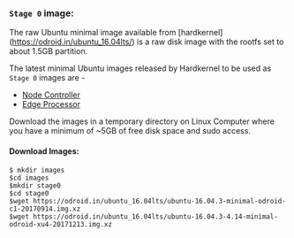 ### `Stage 0` image:

The raw Ubuntu minimal image available from [hardkernel] (https://odroid.in/ubuntu_16.04lts/) is a raw disk image with the rootfs 
set to about 1.5GB partition. 

The latest minimal Ubuntu images released by Hardkernel to be used as `Stage 0` images are -

  * [Node Controller](https://odroid.in/ubuntu_16.04lts/ubuntu-16.04.3-minimal-odroid-c1-20170914.img.xz)
  * [Edge Processor](https://odroid.in/ubuntu_16.04lts/ubuntu-16.04.3-4.14-minimal-odroid-xu4-20171213.img.xz)

Download the images in a temporary directory on Linux Computer where you have a minimum of ~5GB of free disk space and sudo access. 

#### Download Images:
```
$ mkdir images
$cd images
$mkdir stage0
$cd stage0
$wget https://odroid.in/ubuntu_16.04lts/ubuntu-16.04.3-minimal-odroid-c1-20170914.img.xz
$wget https://odroid.in/ubuntu_16.04lts/ubuntu-16.04.3-4.14-minimal-odroid-xu4-20171213.img.xz
```
